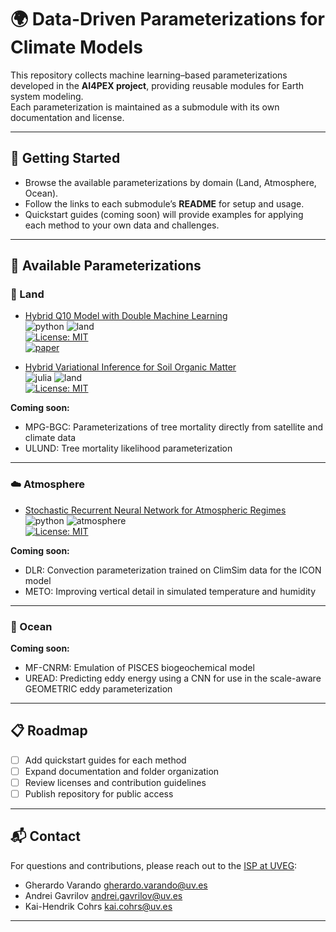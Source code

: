 # 🌍 Data-Driven Parameterizations for Climate Models

This repository collects machine learning–based parameterizations developed in the **AI4PEX project**, providing reusable modules for Earth system modeling.  
Each parameterization is maintained as a submodule with its own documentation and license.  

---

## 🚀 Getting Started

- Browse the available parameterizations by domain (Land, Atmosphere, Ocean).  
- Follow the links to each submodule’s **README** for setup and usage.  
- Quickstart guides (coming soon) will provide examples for applying each method to your own data and challenges.  

---

## 📂 Available Parameterizations

### 🌲 Land
- [Hybrid Q10 Model with Double Machine Learning](https://github.com/KaiHCohrs/hybrid-q10-model-chm)  
  ![python](https://img.shields.io/badge/python-yellow) ![land](https://img.shields.io/badge/land-darkgreen)  
  [![License: MIT](https://img.shields.io/badge/License-MIT-yellow.svg)](https://opensource.org/licenses/MIT)  
  [![paper](https://img.shields.io/badge/paper-gray)](https://doi.org/10.1088/2632-2153/ad5a60)  

- [Hybrid Variational Inference for Soil Organic Matter](https://github.com/EarthyScience/HybridVariationalInference.jl)  
  ![julia](https://img.shields.io/badge/julia-purple) ![land](https://img.shields.io/badge/land-darkgreen)  
  [![License: MIT](https://img.shields.io/badge/License-MIT-yellow.svg)](https://opensource.org/licenses/MIT)  

**Coming soon:**  
- MPG-BGC: Parameterizations of tree mortality directly from satellite and climate data  
- ULUND: Tree mortality likelihood parameterization  

---

### ☁️ Atmosphere
- [Stochastic Recurrent Neural Network for Atmospheric Regimes](https://github.com/andrei-ml/stochastic-rnn)  
  ![python](https://img.shields.io/badge/python-yellow) ![atmosphere](https://img.shields.io/badge/atmosphere-lightblue)  
  [![License: MIT](https://img.shields.io/badge/License-MIT-yellow.svg)](https://opensource.org/licenses/MIT)  

**Coming soon:**  
- DLR: Convection parameterization trained on ClimSim data for the ICON model  
- METO: Improving vertical detail in simulated temperature and humidity  

---

### 🌊 Ocean
**Coming soon:**  
- MF-CNRM: Emulation of PISCES biogeochemical model  
- UREAD: Predicting eddy energy using a CNN for use in the scale-aware GEOMETRIC eddy parameterization  

---

## 📋 Roadmap

- [ ] Add quickstart guides for each method  
- [ ] Expand documentation and folder organization  
- [ ] Review licenses and contribution guidelines  
- [ ] Publish repository for public access  

---

## 📬 Contact

For questions and contributions, please reach out to the [ISP at UVEG](https://isp.uv.es/):  
- Gherardo Varando <gherardo.varando@uv.es>  
- Andrei Gavrilov <andrei.gavrilov@uv.es>  
- Kai-Hendrik Cohrs <kai.cohrs@uv.es>  

---
